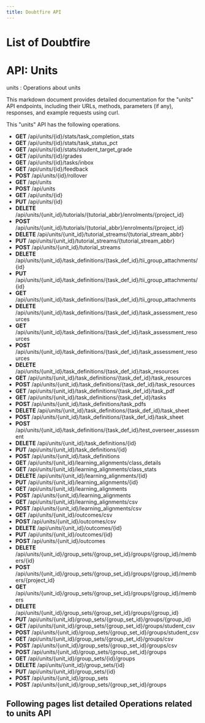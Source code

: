 ```yaml
---
title: Doubtfire API 
---
```


# List of Doubtfire 

# API: Units
units : Operations about units

This markdown document provides detailed documentation for the "units" API endpoints, including their URLs, methods, parameters (if any), responses, and example requests using curl.

This "units" API has the following operations.

- **GET** /api/units/{id}/stats/task_completion_stats
- **GET** /api/units/{id}/stats/task_status_pct
- **GET** /api/units/{id}/stats/student_target_grade
- **GET** /api/units/{id}/grades
- **GET** /api/units/{id}/tasks/inbox
- **GET** /api/units/{id}/feedback
- **POST** /api/units/{id}/rollover
- **GET** /api/units
- **POST** /api/units
- **GET** /api/units/{id}
- **PUT** /api/units/{id}
- **DELETE** /api/units/{unit_id}/tutorials/{tutorial_abbr}/enrolments/{project_id}
- **POST** /api/units/{unit_id}/tutorials/{tutorial_abbr}/enrolments/{project_id}
- **DELETE** /api/units/{unit_id}/tutorial_streams/{tutorial_stream_abbr}
- **PUT** /api/units/{unit_id}/tutorial_streams/{tutorial_stream_abbr}
- **POST** /api/units/{unit_id}/tutorial_streams
- **DELETE** /api/units/{unit_id}/task_definitions/{task_def_id}/tii_group_attachments/{id}
- **PUT** /api/units/{unit_id}/task_definitions/{task_def_id}/tii_group_attachments/{id}
- **GET** /api/units/{unit_id}/task_definitions/{task_def_id}/tii_group_attachments
- **DELETE** /api/units/{unit_id}/task_definitions/{task_def_id}/task_assessment_resources
- **GET** /api/units/{unit_id}/task_definitions/{task_def_id}/task_assessment_resources
- **POST** /api/units/{unit_id}/task_definitions/{task_def_id}/task_assessment_resources
- **DELETE** /api/units/{unit_id}/task_definitions/{task_def_id}/task_resources
- **GET** /api/units/{unit_id}/task_definitions/{task_def_id}/task_resources
- **POST** /api/units/{unit_id}/task_definitions/{task_def_id}/task_resources
- **GET** /api/units/{unit_id}/task_definitions/{task_def_id}/task_pdf
- **GET** /api/units/{unit_id}/task_definitions/{task_def_id}/tasks
- **POST** /api/units/{unit_id}/task_definitions/task_pdfs
- **DELETE** /api/units/{unit_id}/task_definitions/{task_def_id}/task_sheet
- **POST** /api/units/{unit_id}/task_definitions/{task_def_id}/task_sheet
- **POST** /api/units/{unit_id}/task_definitions/{task_def_id}/test_overseer_assessment
- **DELETE** /api/units/{unit_id}/task_definitions/{id}
- **PUT** /api/units/{unit_id}/task_definitions/{id}
- **POST** /api/units/{unit_id}/task_definitions
- **GET** /api/units/{unit_id}/learning_alignments/class_details
- **GET** /api/units/{unit_id}/learning_alignments/class_stats
- **DELETE** /api/units/{unit_id}/learning_alignments/{id}
- **PUT** /api/units/{unit_id}/learning_alignments/{id}
- **GET** /api/units/{unit_id}/learning_alignments
- **POST** /api/units/{unit_id}/learning_alignments
- **GET** /api/units/{unit_id}/learning_alignments/csv
- **POST** /api/units/{unit_id}/learning_alignments/csv
- **GET** /api/units/{unit_id}/outcomes/csv
- **POST** /api/units/{unit_id}/outcomes/csv
- **DELETE** /api/units/{unit_id}/outcomes/{id}
- **PUT** /api/units/{unit_id}/outcomes/{id}
- **POST** /api/units/{unit_id}/outcomes
- **DELETE** /api/units/{unit_id}/group_sets/{group_set_id}/groups/{group_id}/members/{id}
- **POST** /api/units/{unit_id}/group_sets/{group_set_id}/groups/{group_id}/members/{project_id}
- **GET** /api/units/{unit_id}/group_sets/{group_set_id}/groups/{group_id}/members
- **DELETE** /api/units/{unit_id}/group_sets/{group_set_id}/groups/{group_id}
- **PUT** /api/units/{unit_id}/group_sets/{group_set_id}/groups/{group_id}
- **GET** /api/units/{unit_id}/group_sets/{group_set_id}/groups/student_csv
- **POST** /api/units/{unit_id}/group_sets/{group_set_id}/groups/student_csv
- **GET** /api/units/{unit_id}/group_sets/{group_set_id}/groups/csv
- **POST** /api/units/{unit_id}/group_sets/{group_set_id}/groups/csv
- **POST** /api/units/{unit_id}/group_sets/{group_set_id}/groups
- **GET** /api/units/{unit_id}/group_sets/{id}/groups
- **DELETE** /api/units/{unit_id}/group_sets/{id}
- **PUT** /api/units/{unit_id}/group_sets/{id}
- **POST** /api/units/{unit_id}/group_sets
- **POST** /api/units/{unit_id}/group_sets/{group_set_id}/groups


## Following pages list detailed Operations related to units API